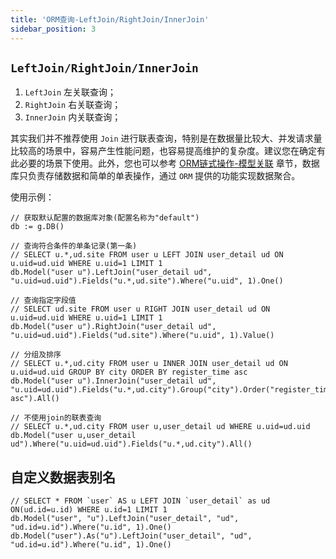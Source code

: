 ```yaml
---
title: 'ORM查询-LeftJoin/RightJoin/InnerJoin'
sidebar_position: 3
---
```


## `LeftJoin/RightJoin/InnerJoin`

1. `LeftJoin` 左关联查询；
2. `RightJoin` 右关联查询；
3. `InnerJoin` 内关联查询；

其实我们并不推荐使用 `Join` 进行联表查询，特别是在数据量比较大、并发请求量比较高的场景中，容易产生性能问题，也容易提高维护的复杂度。建议您在确定有此必要的场景下使用。此外，您也可以参考 [ORM链式操作-模型关联](output/goframe-v1.16-md/核心组件-重点/数据库ORM/ORM链式操作-重点/ORM链式操作-模型关联) 章节，数据库只负责存储数据和简单的单表操作，通过 `ORM` 提供的功能实现数据聚合。

使用示例：

```
// 获取默认配置的数据库对象(配置名称为"default")
db := g.DB()

// 查询符合条件的单条记录(第一条)
// SELECT u.*,ud.site FROM user u LEFT JOIN user_detail ud ON u.uid=ud.uid WHERE u.uid=1 LIMIT 1
db.Model("user u").LeftJoin("user_detail ud", "u.uid=ud.uid").Fields("u.*,ud.site").Where("u.uid", 1).One()

// 查询指定字段值
// SELECT ud.site FROM user u RIGHT JOIN user_detail ud ON u.uid=ud.uid WHERE u.uid=1 LIMIT 1
db.Model("user u").RightJoin("user_detail ud", "u.uid=ud.uid").Fields("ud.site").Where("u.uid", 1).Value()

// 分组及排序
// SELECT u.*,ud.city FROM user u INNER JOIN user_detail ud ON u.uid=ud.uid GROUP BY city ORDER BY register_time asc
db.Model("user u").InnerJoin("user_detail ud", "u.uid=ud.uid").Fields("u.*,ud.city").Group("city").Order("register_time asc").All()

// 不使用join的联表查询
// SELECT u.*,ud.city FROM user u,user_detail ud WHERE u.uid=ud.uid
db.Model("user u,user_detail ud").Where("u.uid=ud.uid").Fields("u.*,ud.city").All()
```

## 自定义数据表别名

```
// SELECT * FROM `user` AS u LEFT JOIN `user_detail` as ud ON(ud.id=u.id) WHERE u.id=1 LIMIT 1
db.Model("user", "u").LeftJoin("user_detail", "ud", "ud.id=u.id").Where("u.id", 1).One()
db.Model("user").As("u").LeftJoin("user_detail", "ud", "ud.id=u.id").Where("u.id", 1).One()
```